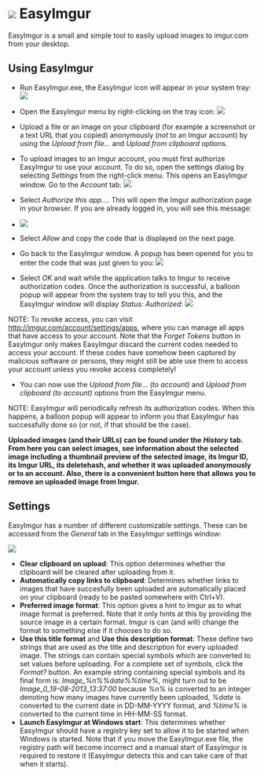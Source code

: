 ![](http://i.imgur.com/ZbNpyDX.png) EasyImgur
=========

EasyImgur is a small and simple tool to easily upload images to imgur.com from your desktop.


Using EasyImgur
---

- Run EasyImgur.exe, the EasyImgur icon will appear in your system tray:
![](http://i.imgur.com/3UL7hBe.png)

- Open the EasyImgur menu by right-clicking on the tray icon:
![](http://i.imgur.com/vmGPAlO.png)

- Upload a file or an image on your clipboard (for example a screenshot or a text URL that you copied) anonymously (*not* to an Imgur account) by using the *Upload from file...* and *Upload from clipboard* options.

- To upload images to an Imgur account, you must first authorize EasyImgur to use your account. To do so, open the settings dialog by selecting *Settings* from the right-click menu. This opens an EasyImgur window. Go to the *Account* tab:
![](http://i.imgur.com/ufg4xwr.png)

- Select *Authorize this app...*. This will open the Imgur authorization page in your browser. If you are already logged in, you will see this message:
- ![](http://i.imgur.com/zdcWcp0.png)

- Select *Allow* and copy the code that is displayed on the next page.

- Go back to the EasyImgur window. A popup has been opened for you to enter the code that was just given to you:
![](http://i.imgur.com/wdxlEPC.png)

- Select *OK* and wait while the application talks to Imgur to receive authorization codes. Once the authorization is successful, a balloon popup will appear from the system tray to tell you this, and the EasyImgur window will display *Status: Authorized*:
![](http://i.imgur.com/KmjFwYl.png)

NOTE: To revoke access, you can visit http://imgur.com/account/settings/apps, where you can manage all apps that have access to your account. Note that the *Forget Tokens* button in EasyImgur only makes EasyImgur discard the current codes needed to access your account. If these codes have somehow been captured by malicious software or persons, they might still be able use them to access your account unless you revoke access completely!

- You can now use the *Upload from file... (to account)* and *Upload from clipboard (to account)* options from the EasyImgur menu.

NOTE: EasyImgur will periodically refresh its authorization codes. When this happens, a balloon popup will appear to inform you that EasyImgur has successfully done so (or not, if that should be the case).

**Uploaded images (and their URLs) can be found under the** ***History*** **tab. From here you can select images, see information about the selected image including a thumbnail preview of the selected image, its Imgur ID, its Imgur URL, its deletehash, and whether it was uploaded anonymously or to an account. Also, there is a convenient button here that allows you to remove an uploaded image from Imgur.**

Settings
---

EasyImgur has a number of different customizable settings. These can be accessed from the *General* tab in the EasyImgur settings window:

![](http://i.imgur.com/xiQLbFD.png)

- **Clear clipboard on upload**: This option determines whether the clipboard will be cleared after uploading from it.
- **Automatically copy links to clipboard**: Determines whether links to images that have succesfully been uploaded are automatically placed on your clipboard (ready to be pasted somewhere with Ctrl+V).
- **Preferred image format**: This option gives a hint to Imgur as to what image format is preferred. Note that it only hints at this by providing the source image in a certain format. Imgur is can (and will) change the format to something else if it chooses to do so.
- **Use this title format** and **Use this description format**: These define two strings that are used as the title and description for every uploaded image. The strings can contain special symbols which are converted to set values before uploading. For a complete set of symbols, click the *Format?* button. An example string containing special symbols and its final form is: *Image_%n%_%date%_%time%*, might turn out to be *Image_0_19-08-2013_13:37:00* because *%n%* is converted to an integer denoting how many images have currently been uploaded, *%date* is converted to the current date in DD-MM-YYYY format, and *%time%* is converted to the current time in HH-MM-SS format.
- **Launch EasyImgur at Windows start**: This determines whether EasyImgur should have a registry key set to allow it to be started when Windows is started. Note that if you move the EasyImgur.exe file, the registry path will become incorrect and a manual start of EasyImgur is required to restore it (EasyImgur detects this and can take care of that when it starts).
